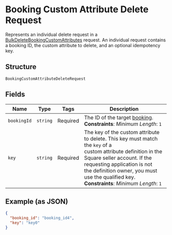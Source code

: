 
# Booking Custom Attribute Delete Request

Represents an individual delete request in a [BulkDeleteBookingCustomAttributes](../../doc/api/booking-custom-attributes.md#bulk-delete-booking-custom-attributes)
request. An individual request contains a booking ID, the custom attribute to delete, and an optional idempotency key.

## Structure

`BookingCustomAttributeDeleteRequest`

## Fields

| Name | Type | Tags | Description |
|  --- | --- | --- | --- |
| `bookingId` | `string` | Required | The ID of the target [booking](../../doc/models/booking.md).<br>**Constraints**: *Minimum Length*: `1` |
| `key` | `string` | Required | The key of the custom attribute to delete. This key must match the `key` of a<br>custom attribute definition in the Square seller account. If the requesting application is not<br>the definition owner, you must use the qualified key.<br>**Constraints**: *Minimum Length*: `1` |

## Example (as JSON)

```json
{
  "booking_id": "booking_id4",
  "key": "key0"
}
```

